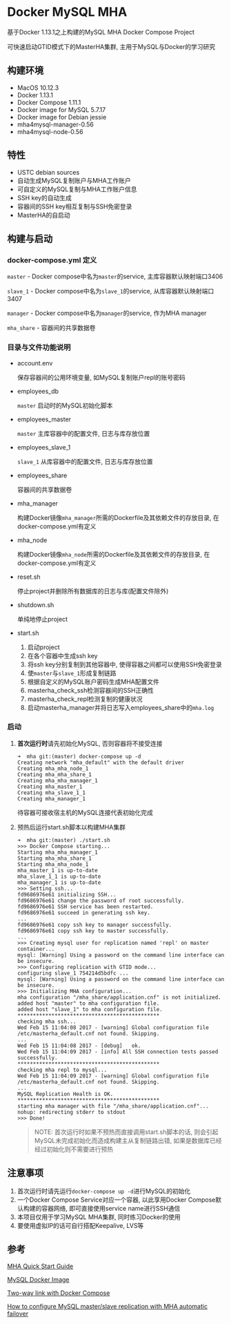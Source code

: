 # Docker MySQL MHA

基于Docker 1.13.1之上构建的MySQL MHA Docker Compose Project

可快速启动GTID模式下的MasterHA集群, 主用于MySQL与Docker的学习研究

## 构建环境

- MacOS 10.12.3
- Docker 1.13.1
- Docker Compose 1.11.1
- Docker image for MySQL 5.7.17
- Docker image for Debian jessie
- mha4mysql-manager-0.56
- mha4mysql-node-0.56

## 特性

- USTC debian sources
- 自动生成MySQL复制账户与MHA工作账户
- 可自定义的MySQL复制与MHA工作账户信息
- SSH key的自动生成
- 容器间的SSH key相互复制与SSH免密登录
- MasterHA的自启动

## 构建与启动

### docker-compose.yml 定义

`master` - Docker compose中名为`master`的service, 主库容器默认映射端口3406

`slave_1` - Docker compose中名为`slave_1`的service, 从库容器默认映射端口3407

`manager` - Docker compose中名为`manager`的service, 作为MHA manager

`mha_share` - 容器间的共享数据卷

### 目录与文件功能说明

- account.env

  保存容器间的公用环境变量, 如MySQL复制账户repl的账号密码

- employees_db

  `master` 启动时的MySQL初始化脚本

- employees_master

  `master` 主库容器中的配置文件, 日志与库存放位置

- employees_slave_1

  `slave_1` 从库容器中的配置文件, 日志与库存放位置

- employees_share

  容器间的共享数据卷

- mha_manager

  构建Docker镜像`mha_manager`所需的Dockerfile及其依赖文件的存放目录, 在docker-compose.yml有定义

- mha_node

  构建Docker镜像`mha_node`所需的Dockerfile及其依赖文件的存放目录, 在docker-compose.yml有定义

- reset.sh

  停止project并删除所有数据库的日志与库(配置文件除外)

- shutdown.sh

  单纯地停止project

- start.sh

  1. 启动project
  2. 在各个容器中生成ssh key
  3. 将ssh key分别复制到其他容器中, 使得容器之间都可以使用SSH免密登录
  4. 使`master`与`slave_1`形成复制链路
  5. 根据自定义的MySQL账户密码生成MHA配置文件
  6. masterha_check_ssh检测容器间的SSH正确性
  7. masterha_check_repl检测复制的健康状况
  8. 启动masterha_manager并将日志写入employees_share中的`mha.log`

### 启动

1. **首次运行时**请先初始化MySQL, 否则容器将不接受连接

   ```shell
   ➜  mha git:(master) docker-compose up -d
   Creating network "mha_default" with the default driver
   Creating mha_mha_node_1
   Creating mha_mha_share_1
   Creating mha_mha_manager_1
   Creating mha_master_1
   Creating mha_slave_1_1
   Creating mha_manager_1
   ```

   待容器可接收宿主机的MySQL连接代表初始化完成

2. 预热后运行start.sh脚本以构建MHA集群

   ```shell
   ➜  mha git:(master) ./start.sh
   >>> Docker Compose starting...
   Starting mha_mha_manager_1
   Starting mha_mha_share_1
   Starting mha_mha_node_1
   mha_master_1 is up-to-date
   mha_slave_1_1 is up-to-date
   mha_manager_1 is up-to-date
   >>> Setting ssh...
   fd9686976e61 initializing SSH...
   fd9686976e61 change the password of root successfully.
   fd9686976e61 SSH service has been restarted.
   fd9686976e61 succeed in generating ssh key.
   ...
   fd9686976e61 copy ssh key to manager successfully.
   fd9686976e61 copy ssh key to master successfully.
   ...
   >>> Creating mysql user for replication named 'repl' on master container...
   mysql: [Warning] Using a password on the command line interface can be insecure.
   >>> Configuring replication with GTID mode...
   configuring slave_1 754214d5bdfc ...
   mysql: [Warning] Using a password on the command line interface can be insecure.
   >>> Initializing MHA configuration...
   mha configuration "/mha_share/application.cnf" is not initialized.
   added host "master" to mha configuration file.
   added host "slave_1" to mha configuration file.
   **********************************************
   checking mha ssh...
   Wed Feb 15 11:04:08 2017 - [warning] Global configuration file /etc/masterha_default.cnf not found. Skipping.
   ...
   Wed Feb 15 11:04:08 2017 - [debug]   ok.
   Wed Feb 15 11:04:09 2017 - [info] All SSH connection tests passed successfully.
   **********************************************
   checking mha repl to mysql...
   Wed Feb 15 11:04:09 2017 - [warning] Global configuration file /etc/masterha_default.cnf not found. Skipping.
   ...
   MySQL Replication Health is OK.
   **********************************************
   starting mha manager with file "/mha_share/application.cnf"...
   nohup: redirecting stderr to stdout
   >>> Done!
   ```

   > NOTE: 首次运行时如果不预热而直接调用start.sh脚本的话, 则会引起MySQL未完成初始化而造成构建主从复制链路出错, 如果是数据库已经经过初始化则不需要进行预热

## 注意事项

1. 首次运行时请先运行`docker-compose up -d`进行MySQL的初始化
2. 一个Docker Compose Service对应一个容器, 以此享用Docker Compose默认构建的容器网络, 即可直接使用service name进行SSH通信
3. 本项目仅用于学习MySQL MHA集群, 同时练习Docker的使用
4. 要使用虚拟IP的话可自行搭配Keepalive, LVS等

## 参考

[MHA Quick Start Guide](https://www.percona.com/blog/2016/09/02/mha-quickstart-guide/)

[MySQL Docker Image](https://hub.docker.com/_/mysql/)

[Two-way link with Docker Compose](https://medium.com/@tristan.claverie/well-there-is-in-fact-a-simpler-solution-than-creating-a-network-do-nothing-at-all-docker-f38e93326134#.l6uupkacv)

[How to configure MySQL master/slave replication with MHA automatic failover](http://www.arborisoft.com/how-to-configure-mysql-masterslave-replication-with-mha-automatic-failover/)